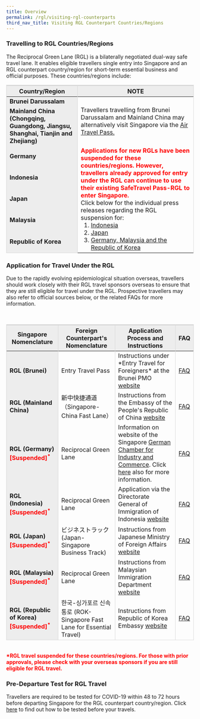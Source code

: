 ```yaml
---
title: Overview
permalink: /rgl/visiting-rgl-counterparts
third_nav_title: Visiting RGL Counterpart Countries/Regions
---
```

### Travelling to RGL Countries/Regions

The Reciprocal Green Lane (RGL) is a bilaterally negotiated dual-way safe travel lane. It enables eligible travellers single entry into Singapore and an RGL counterpart country/region for short-term essential business and official purposes. These countries/regions include:
<table>
<thead>
  <tr>
    <th style="border-top:3px solid #D8D8D8; border-left:1px solid #D8D8D8; border-right:1px solid #D8D8D8; background-color:#EDEDED">Country/Region</th>
    <th style="border-top:3px solid #D8D8D8; border-left:1px solid #D8D8D8; border-right:1px solid #D8D8D8; background-color:#EDEDED">NOTE</th>
  </tr>
</thead>
<tbody>
    <tr>
    <td style="border-left:1px solid #D8D8D8; border-right:1px solid #D8D8D8; background-color:#EDEDED"><b>Brunei Darussalam</b></td>
      <td rowspan="2" style="text-align:left;border-right:1px solid #D8D8D8;">Travellers travelling from Brunei Darussalam and Mainland China may alternatively visit Singapore via the <a href="/atp/overview">Air Travel Pass.</a></td>
  </tr>
  <tr>
      <td style="border-left:1px solid #D8D8D8; border-right:1px solid #D8D8D8; background-color:#EDEDED"><b>Mainland China (Chongqing, Guangdong, Jiangsu, Shanghai, Tianjin and Zhejiang)</b></td>
  </tr>
   <tr>
    <td style="border-left:1px solid #D8D8D8; border-right:1px solid #D8D8D8; background-color:#EDEDED"><b>Germany </b></td>
    <td rowspan="5" style="text-align:left;border-right:1px solid #D8D8D8;"><span style="color:red;"><b>Applications for new RGLs have been suspended for these countries/regions. However, travellers already approved for entry under the RGL can continue to use their existing SafeTravel Pass-RGL to enter Singapore.</b></span>
       <p style="margin-top:0px; margin-bottom:0px; font-size:16px;">Click below for the individual press releases regarding the RGL suspension for:</p>
      <ol style="margin-top:0px; margin-bottom:0px;display: none list-style-type:disc;">
<li style="margin-top:0px; margin-bottom:0px; font-size:16px;"><a href="https://www.mfa.gov.sg/Newsroom/Press-Statements-Transcripts-and-Photos/2021/01/20210101-Indon-Entry">Indonesia</a></li><li style="margin-top:0px; margin-bottom:0px; font-size:16px;"><a href="https://www.mfa.gov.sg/Newsroom/Press-Statements-Transcripts-and-Photos/2021/01/20210115-SG-JP-RGL-Suspension">Japan</a></li><li style="margin-top:0px; margin-bottom:0px; font-size:16px;"><a href="https://www.mfa.gov.sg/Newsroom/Press-Statements-Transcripts-and-Photos/2021/01/20210130-RGL-Suspension">Germany, Malaysia and the Republic of Korea</a></li>            
      </ol>
 </td>
  </tr>
  <tr>
    <td style="border-left:1px solid #D8D8D8; border-right:1px solid #D8D8D8; background-color:#EDEDED" ><b>Indonesia</b></td>
  </tr>
  <tr>
    <td style="border-left:1px solid #D8D8D8; border-right:1px solid #D8D8D8; background-color:#EDEDED"><b>Japan</b></td>
  </tr>
     <tr>
    <td style="border-left:1px solid #D8D8D8; border-right:1px solid #D8D8D8; background-color:#EDEDED"><b>Malaysia</b></td>
  </tr>
    <tr>
      <td style="border-left:1px solid #D8D8D8; border-right:1px solid #D8D8D8; background-color:#EDEDED; border-bottom:1px solid #D8D8D8; "><b>Republic of Korea</b></td>
  </tr>
  </tbody>
  </table>


### Application for Travel Under the RGL

Due to the rapidly evolving epidemiological situation overseas, travellers should work closely with their RGL travel sponsors overseas to ensure that they are still eligible for travel under the RGL. Prospective travellers may also refer to official sources below, or the related FAQs for more information.

<table>
<thead>
  <tr>
    <th style="border-top:3px solid #D8D8D8; border-left:1px solid #D8D8D8; border-right:1px solid #D8D8D8; background-color:#EDEDED">Singapore Nomenclature</th>
    <th style="border-top:3px solid #D8D8D8; border-left:1px solid #D8D8D8; border-right:1px solid #D8D8D8; background-color:#EDEDED">Foreign Counterpart's Nomenclature </th>
    <th style="border-top:3px solid #D8D8D8; border-left:1px solid #D8D8D8; border-right:1px solid #D8D8D8; background-color:#EDEDED"> Application Process and Instructions</th>
     <th style="border-top:3px solid #D8D8D8; border-left:1px solid #D8D8D8; border-right:1px solid #D8D8D8; background-color:#EDEDED"> FAQ</th>
  </tr>
</thead>
<tbody>
    <tr>
    <td style="border-left:1px solid #D8D8D8; border-right:1px solid #D8D8D8; background-color:#EDEDED"><b>RGL (Brunei)</b></td>
      <td style="text-align:left;border-right:1px solid #D8D8D8;">Entry Travel Pass</td>
      <td style="text-align:left;border-right:1px solid #D8D8D8;">Instructions under *Entry Travel for Foreigners* at the Brunei PMO <a href="http://www.pmo.gov.bn/travelportal/Home.aspx" target="_blank">website</a></td>
      <td style="text-align:left;border-right:1px solid #D8D8D8;"><a href="/rgl/outbound/faq#faq-outbound-brunei">FAQ</a></td>
  </tr>
  <tr>
    <td style="border-left:1px solid #D8D8D8; border-right:1px solid #D8D8D8; background-color:#EDEDED"><b>RGL (Mainland China)</b></td>
      <td style="text-align:left;border-right:1px solid #D8D8D8;">新中快捷通道（Singapore-China Fast Lane）</td>
      <td style="text-align:left;border-right:1px solid #D8D8D8;">Instructions from the Embassy of the People's Republic of China <a href="http://www.chinaembassy.org.sg/eng/lsfw/fhqz/t1788677.htm" target="_blank">website</a></td>
      <td style="text-align:left;border-right:1px solid #D8D8D8;"><a href="/rgl/outbound/faq#faq-outbound-china">FAQ</a></td>
  </tr>
      <tr>
    <td style="border-left:1px solid #D8D8D8; border-right:1px solid #D8D8D8; background-color:#EDEDED"><b>RGL (Germany)<span style="color:red;">[Suspended]<sup>*</sup></span></b></td>
      <td style="text-align:left;border-right:1px solid #D8D8D8;">Reciprocal Green Lane</td>
      <td style="text-align:left;border-right:1px solid #D8D8D8;">Information on website of the Singapore <a href="https://www.sgc.org.sg/services/safe">German Chamber for Industry and Commerce</a>. Click <a href="https://singapur.diplo.de/sg-en/service/05-VisaEinreise">here</a> also for more information.</td>
      <td style="text-align:left;border-right:1px solid #D8D8D8;"><a href="/rgl/outbound/faq#faq-outbound-germany">FAQ</a></td>
  </tr>
      <tr>
    <td style="border-left:1px solid #D8D8D8; border-right:1px solid #D8D8D8; background-color:#EDEDED"><b>RGL (Indonesia)<span style="color:red;">[Suspended]<sup>*</sup></span></b></td>
      <td style="text-align:left;border-right:1px solid #D8D8D8;">Reciprocal Green Lane </td>
      <td style="text-align:left;border-right:1px solid #D8D8D8;">Application via the Directorate General of Immigration of Indonesia <a href="https://visa-online.imigrasi.go.id/" target="_blank">website</a></td>
      <td style="text-align:left;border-right:1px solid #D8D8D8;"><a href="/rgl/outbound/faq#faq-outbound-indonesia">FAQ</a></td>
  </tr>
      <tr>
    <td style="border-left:1px solid #D8D8D8; border-right:1px solid #D8D8D8; background-color:#EDEDED"><b>RGL (Japan)<span style="color:red;">[Suspended]<sup>*</sup></span></b></td>
      <td style="text-align:left;border-right:1px solid #D8D8D8;">ビジネストラック (Japan-Singapore Business Track) </td>
      <td style="text-align:left;border-right:1px solid #D8D8D8;">Instructions from Japanese Ministry of Foreign Affairs <a href="https://www.mofa.go.jp/a_o/na/page22e_000928.html" target="_blank">website</a></td>
      <td style="text-align:left;border-right:1px solid #D8D8D8;"><a href="/rgl/outbound/faq#faq-outbound-japan">FAQ</a></td>
  </tr>
      <tr>
    <td style="border-left:1px solid #D8D8D8; border-right:1px solid #D8D8D8; background-color:#EDEDED"><b>RGL (Malaysia)<span style="color:red;">[Suspended]<sup>*</sup></span></b></td>
      <td style="text-align:left;border-right:1px solid #D8D8D8;">Reciprocal Green Lane</td>
      <td style="text-align:left;border-right:1px solid #D8D8D8;">Instructions from Malaysian Immigration Department <a href="https://www.imi.gov.my/portal2017/index.php/ms/sumber-dan-arkib/pengumuman/1833-malaysia-singapore-border-crossing-arrangement.html" target="_blank">website</a></td>
      <td style="text-align:left;border-right:1px solid #D8D8D8;"><a href="/rgl/outbound/faq#faq-outbound-malaysia">FAQ</a></td>
  </tr>
      <tr>
    <td style="border-left:1px solid #D8D8D8; border-right:1px solid #D8D8D8;border-bottom:1px solid #D8D8D8; background-color:#EDEDED"><b>RGL (Republic of Korea)<span style="color:red;">[Suspended]<sup>*</sup></span></b></td>
      <td style="text-align:left;border-right:1px solid #D8D8D8; border-bottom:1px solid #D8D8D8;">한국-싱가포르 신속통로 (ROK-Singapore Fast Lane for Essential Travel) </td>
      <td style="text-align:left;border-right:1px solid #D8D8D8; border-bottom:1px solid #D8D8D8;">Instructions from Republic of Korea Embassy <a href="http://overseas.mofa.go.kr/sg-en/brd/m_2435/view.do?seq=761275" target="_blank">website</a> </td>
      <td style="text-align:left;border-right:1px solid #D8D8D8; border-bottom:1px solid #D8D8D8;"><a href="/rgl/outbound/faq#faq-outbound-rok">FAQ</a></td>
  </tr>
  </tbody>
  </table>
  <br>
<b><span style="color:red;">*RGL travel suspended for these countries/regions. For those with prior approvals, please check with your overseas sponsors if you are still eligible for RGL travel.</span></b>
  
### Pre-Departure Test for RGL Travel

Travellers are required to be tested for COVID-19 within 48 to 72 hours before departing Singapore for the RGL counterpart country/region. Click [here](https://safetravel.ica.gov.sg/health/covid19-tests/pre-departure-test) to find out how to be tested before your travels.
